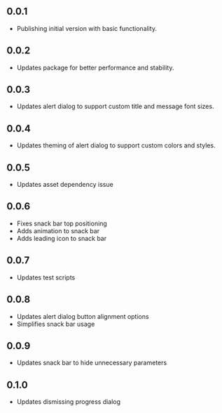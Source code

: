 ## 0.0.1

* Publishing initial version with basic functionality.

## 0.0.2

* Updates package for better performance and stability.

## 0.0.3

* Updates alert dialog to support custom title and message font sizes.

## 0.0.4

* Updates theming of alert dialog to support custom colors and styles.

## 0.0.5

* Updates asset dependency issue

## 0.0.6

* Fixes snack bar top positioning
* Adds animation to snack bar
* Adds leading icon to snack bar

## 0.0.7

* Updates test scripts

## 0.0.8

* Updates alert dialog button alignment options
* Simplifies snack bar usage

## 0.0.9

* Updates snack bar to hide unnecessary parameters

## 0.1.0

*  Updates dismissing progress dialog

